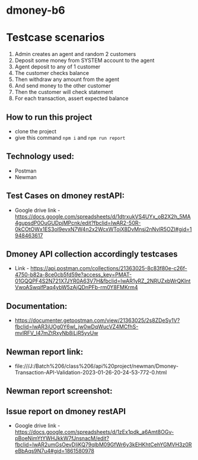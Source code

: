# dmoney-b6
# Testcase scenarios
1. Admin creates an agent and random 2 customers
2. Deposit some money from SYSTEM account to the agent
3. Agent deposit to any of 1 customer
4. The customer checks balance
5. Then withdraw any amount from the agent
6. And send money to the other customer
7. Then the customer will check statement
8. For each transaction, assert expected balance

## How to run this project
- clone the project
- give this command ``` npm i ``` and ``` npm run report ```

## Technology used:
- Postman
- Newman


## Test Cases on dmoney restAPI:
  - Google drive link - https://docs.google.com/spreadsheets/d/1dtrxukVS4UYx_oB2X2h_5MA4gupsdP0OuGUDpjMPcnk/edit?fbclid=IwAR2-50R-0kCOtOWx1ES3ol9evxN7W4n2x2WcxWTojX8DvMnsj2nNvlR5OZI#gid=1948463617

## Dmoney API collection accordingly testcases
- Link - https://api.postman.com/collections/21363025-8c83f80e-c26f-4750-b82a-8ce0cb5fd59e?access_key=PMAT-01GQQPF4S2N721X7JYR0A63V7H&fbclid=IwAR1yRZ_2NRUZxbWrQKIntVwoASwqifPaq4ybW5zAjQDnPFb-rm0Y8FMKrm4



## Documentation:
  - https://documenter.getpostman.com/view/21363025/2s8ZDeSy1V?fbclid=IwAR3iUOg0Y6wl_jw0wDqWucVZ4MCfhS-mvIRFV_I47mZtRxyNb8iLjR5yvUw

## Newman report link:
- file:///J:/Batch%206/class%206/api%20project/newman/Dmoney-Transaction-API-Validation-2023-01-26-20-24-53-772-0.html

## Newman report screenshot: 



## Issue report on dmoney restAPI
- Google drive link - https://docs.google.com/spreadsheets/d/1zEx1pdk_a6Amt8OGv-pBoeNimYtYWHJkkW7fJnsnacM/edit?fbclid=IwAR2umGsOevDIiKQ79qlbM09GfWr6y3kEHKhtCehYGMVH3z0ReBbAqs9N7u4#gid=1861580978 



